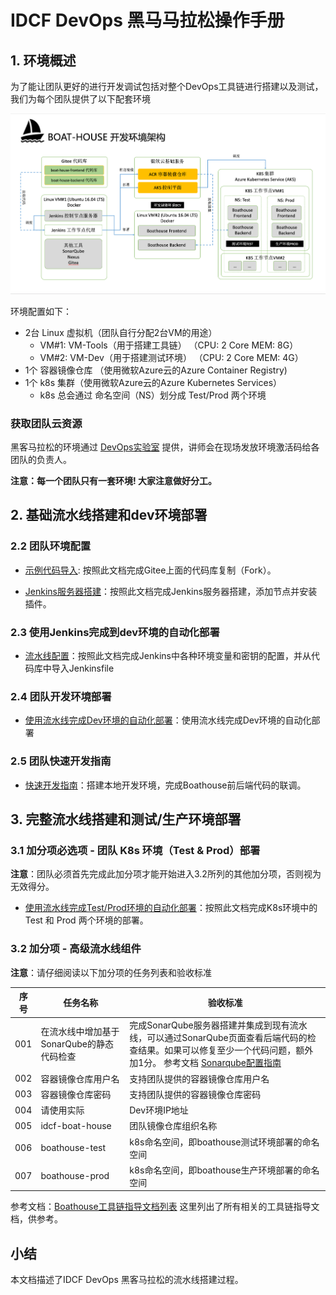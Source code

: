 # IDCF DevOps 黑马马拉松操作手册

## 1. 环境概述

为了能让团队更好的进行开发调试包括对整个DevOps工具链进行搭建以及测试，我们为每个团队提供了以下配套环境

![Boathouse Environment](images/boathouse-env-architecture.png)

环境配置如下：

- 2台 Linux 虚拟机（团队自行分配2台VM的用途）
  - VM#1: VM-Tools（用于搭建工具链） （CPU: 2 Core MEM: 8G）
  - VM#2: VM-Dev（用于搭建测试环境） （CPU: 2 Core MEM: 4G）
- 1个 容器镜像仓库 （使用微软Azure云的Azure Container Registry)
- 1个 k8s 集群（使用微软Azure云的Azure Kubernetes Services）
  - k8s 总会通过 命名空间（NS）划分成 Test/Prod 两个环境

### 获取团队云资源

黑客马拉松的环境通过 [DevOps实验室](https://labs.devcloudx.com) 提供，讲师会在现场发放环境激活码给各团队的负责人。

**注意：每一个团队只有一套环境! 大家注意做好分工。**

## 2. 基础流水线搭建和dev环境部署

### 2.2 团队环境配置

- [示例代码导入](version-control-config.md): 按照此文档完成Gitee上面的代码库复制（Fork）。

- [Jenkins服务器搭建](team-env-config.md)：按照此文档完成Jenkins服务器搭建，添加节点并安装插件。

### 2.3 使用Jenkins完成到dev环境的自动化部署

- [流水线配置](team-pipeline-config.md)：按照此文档完成Jenkins中各种环境变量和密钥的配置，并从代码库中导入Jenkinsfile

### 2.4 团队开发环境部署

- [使用流水线完成Dev环境的自动化部署](team-dev-env-deploy.md)：使用流水线完成Dev环境的自动化部署

### 2.5 团队快速开发指南

- [快速开发指南](dev-guide.md)：搭建本地开发环境，完成Boathouse前后端代码的联调。

## 3. 完整流水线搭建和测试/生产环境部署

### 3.1 加分项必选项 - 团队 K8s 环境（Test & Prod）部署

**注意**：团队必须首先完成此加分项才能开始进入3.2所列的其他加分项，否则视为无效得分。

- [使用流水线完成Test/Prod环境的自动化部署](team-k8s-env-config.md)：按照此文档完成K8s环境中的 Test 和 Prod 两个环境的部署。

### 3.2 加分项 - 高级流水线组件

**注意**：请仔细阅读以下加分项的任务列表和验收标准

| 序号 | 任务名称 | 验收标准  |
| ------------ | --------- | --------- |
| 001 | 在流水线中增加基于SonarQube的静态代码检查 | 完成SonarQube服务器搭建并集成到现有流水线，可以通过SonarQube页面查看后端代码的检查结果。如果可以修复至少一个代码问题，额外加1分。 参考文档 [Sonarqube配置指南](../../quick-start/guide/sonarqube/Readme.md) |
| 002 | 容器镜像仓库用户名|支持团队提供的容器镜像仓库用户名|
| 003 | 容器镜像仓库密码| 支持团队提供的容器镜像仓库密码|
| 004 | 请使用实际 | Dev环境IP地址  |
| 005 | idcf-boat-house  | 团队镜像仓库组织名称 |
| 006 | boathouse-test | k8s命名空间，即boathouse测试环境部署的命名空间 |
| 007 | boathouse-prod | k8s命名空间，即boathouse生产环境部署的命名空间 |

参考文档：[Boathouse工具链指导文档列表](../../../README.md?id=工具指导文档) 这里列出了所有相关的工具链指导文档，供参考。

## 小结

本文档描述了IDCF DevOps 黑客马拉松的流水线搭建过程。
